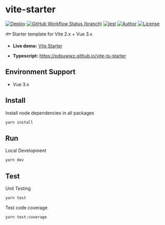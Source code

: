 # vite-starter

[![Deploy](https://github.com/pdsuwwz/vite-starter/workflows/Deploy%20for%20gh%20pages/badge.svg)](https://github.com/pdsuwwz/vite-starter/actions/workflows/deploy.yml)
[![GitHub Workflow Status (branch)](https://img.shields.io/github/workflow/status/pdsuwwz/vite-starter/Deploy%20for%20gh%20pages/main)](https://github.com/pdsuwwz/vite-starter/deployments/activity_log?environment=github-pages)
[![jest](https://jestjs.io/img/jest-badge.svg)](https://github.com/facebook/jest)
[![Author](https://img.shields.io/badge/Author-Wisdom-9cf)](https://github.com/pdsuwwz)
[![License](https://img.shields.io/github/license/pdsuwwz/vite-starter?color=blue)](https://github.com/pdsuwwz/vite-starter/blob/main/LICENSE)

🐟 Starter template for Vite 2.x + Vue 3.x

* **Live demo:** [Vite Starter](https://pdsuwwz.github.io/vite-starter)

* **Typescript:** https://pdsuwwz.github.io/vite-ts-starter

## Environment Support

* Vue 3.x

## Install

Install node dependencies in all packages

```bash
yarn install
```

## Run

Local Development

```bash
yarn dev
```

## Test

Unit Testing

```bash
yarn test
```

Test code coverage

```bash
yarn test:coverage
```
